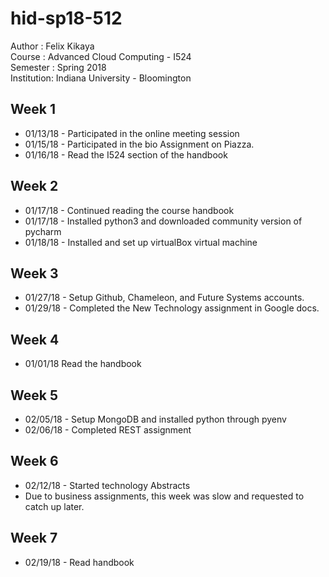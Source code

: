 # hid-sp18-512

Author : Felix Kikaya <br/>
Course : Advanced Cloud Computing - I524 <br/>
Semester : Spring 2018 <br/>
Institution: Indiana University - Bloomington
			
## Week 1

- 01/13/18 - Participated in the online meeting session
- 01/15/18 - Participated in the bio Assignment on Piazza.
- 01/16/18 - Read the I524 section of the handbook

## Week 2
- 01/17/18 - Continued reading the course handbook
- 01/17/18 - Installed python3 and downloaded community version of pycharm
- 01/18/18 - Installed and set up virtualBox virtual machine

## Week 3
- 01/27/18 - Setup Github, Chameleon, and Future Systems accounts.
- 01/29/18 - Completed the New Technology assignment in Google docs.

## Week 4
- 01/01/18 Read the handbook

## Week 5
- 02/05/18 - Setup MongoDB and installed python through pyenv
- 02/06/18 - Completed REST assignment

## Week 6
- 02/12/18 - Started technology Abstracts
- Due to business assignments, this week was slow and requested to catch up later.
## Week 7
- 02/19/18 - Read handbook
